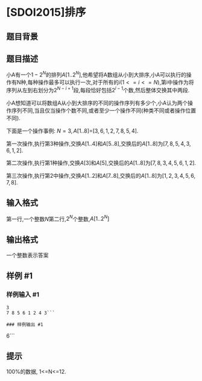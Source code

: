 # [SDOI2015]排序

## 题目背景



## 题目描述

小A有一个$1-2^N$的排列$A[1..2^N]$,他希望将A数组从小到大排序,小A可以执行的操作有N种,每种操作最多可以执行一次,对于所有的$i(1<=i<=N)$,第i中操作为将序列从左到右划分为$2^{N-i+1}$段,每段恰好包括$2^{i-1}$个数,然后整体交换其中两段.

小A想知道可以将数组A从小到大排序的不同的操作序列有多少个,小A认为两个操作序列不同,当且仅当操作个数不同,或者至少一个操作不同(种类不同或者操作位置不同).

下面是一个操作事例: $N=3,A[1..8]$=$[3,6,1,2,7,8,5,4]$.

第一次操作,执行第3种操作,交换$A[1..4]$和$A[5..8]$,交换后的$A[1..8]$为$[7,8,5,4,3,6,1,2]$.

第二次操作,执行第1种操作,交换$A[3]$和$A[5]$,交换后的$A[1..8]$为$[7,8,3,4,5,6,1,2]$.

第三次操作,执行第2中操作,交换$A[1..2]$和$A[7..8]$,交换后的$A[1..8]$为$[1,2,3,4,5,6,7,8]$.

## 输入格式

第一行,一个整数$N$第二行,$2^N$个整数,$A[1..2^N]$

## 输出格式

一个整数表示答案


## 样例 #1

### 样例输入 #1
```
3
7 8 5 6 1 2 4 3```

### 样例输出 #1

```
6```

## 提示

100%的数据, 1<=N<=12.

